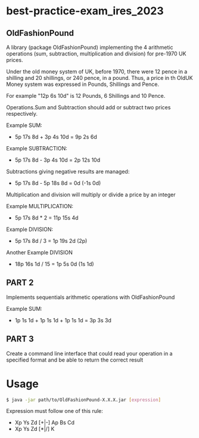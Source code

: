 # best-practice-exam_ires_2023

## OldFashionPound
A library (package OldFashionPound) implementing the 4 arithmetic operations (sum, subtraction, multiplication and division) for pre-1970 UK prices. 

Under the old money system of UK, before 1970, there were 12 pence in a shilling and 20 shillings, or 240 pence, in a pound. Thus, a price in th OldUK Money system was expressed in Pounds, Shillings and Pence. 

For example "12p 6s 10d" is 12 Pounds, 6 Shillings and 10 Pence.


Operations.Sum and Subtraction should add or subtract two prices respectively.

Example SUM:                  
* 5p 17s 8d + 3p 4s 10d = 9p 2s 6d

Example SUBTRACTION:               
* 5p 17s 8d - 3p 4s 10d = 2p 12s 10d

Subtractions giving negative results are managed:
* 5p 17s 8d - 5p 18s 8d = 0d (-1s 0d)


Multiplication and division will multiply or divide a price by an integer 

Example MULTIPLICATION:         
* 5p 17s 8d * 2 = 11p 15s 4d

Example DIVISION:
* 5p 17s 8d / 3 = 1p 19s 2d (2p) 

Another Example DIVISION          
* 18p 16s 1d / 15 = 1p 5s 0d (1s 1d)

## PART 2

Implements sequentials arithmetic operations with OldFashionPound

Example SUM:                  
* 1p 1s 1d + 1p 1s 1d + 1p 1s 1d = 3p 3s 3d

## PART 3

Create a command line interface that could read your operation in a specified format and be able to return the correct result

# Usage 

```bash
$ java -jar path/to/OldFashionPound-X.X.X.jar [expression]
```

Expression must follow one of this rule:
* Xp Ys Zd [+|-] Ap Bs Cd
* Xp Ys Zd [*|/] K 
